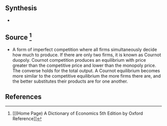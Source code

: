 ## Synthesis
- 
## Source [^1]
- A form of imperfect competition where all firms simultaneously decide how much to produce. If there are only two firms, it is known as Cournot duopoly. Cournot competition produces an equilibrium with price greater than the competitive price and lower than the monopoly price. The converse holds for the total output. A Cournot equilibrium becomes more similar to the competitive equilibrium the more firms there are, and the better substitutes their products are for one another.
## References

[^1]: [[(Home Page) A Dictionary of Economics 5th Edition by Oxford Reference]]